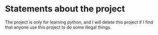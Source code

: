 # Statements about the project
The project is only for learning python, and I will delete this project if I find that anyone use this project to do some illegal things.